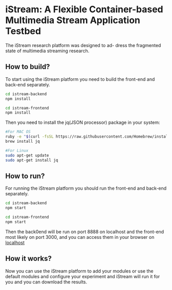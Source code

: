 # iStream: A Flexible Container-based Multimedia Stream Application Testbed

The iStream research platform was designed to ad-
dress the fragmented state of multimedia streaming
research.

## How to build?

To start using the iStream platform you need to build the front-end and back-end separately.

```bash
cd istream-backend
npm install
```


```bash
cd istream-frontend
npm install
```

Then you need to install the jq(JSON processor) package in your system:
```bash
#For MAC OS
ruby -e "$(curl -fsSL https://raw.githubusercontent.com/Homebrew/install/master/install)" < /dev/null 2> /dev/null
brew install jq

#For Linux
sudo apt-get update
sudo apt-get install jq
```

## How to run?

For running the iStream platform you should run the front-end and back-end separately.

```bash
cd istream-backend
npm start
```

```bash
cd istream-frontend
npm start
```

Then the back0end will be run on port 8888 on localhost and the front-end most likely on port 3000, and you can access them in your browser on [localhost](http://localhost:3000)

## How it works?

Now you can use the iStream platform to add your modules or use the default modules and configure your experiment and iStream will run it for you and you can download the results.